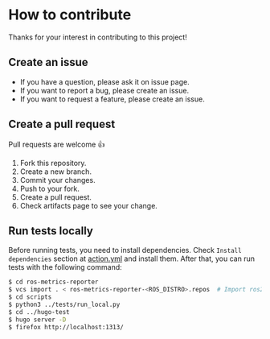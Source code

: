 # How to contribute

Thanks for your interest in contributing to this project!

## Create an issue

* If you have a question, please ask it on issue page.
* If you want to report a bug, please create an issue.
* If you want to request a feature, please create an issue.

## Create a pull request

Pull requests are welcome :+1:

 1. Fork this repository.
 2. Create a new branch.
 3. Commit your changes.
 4. Push to your fork.
 5. Create a pull request.
 6. Check artifacts page to see your change.

## Run tests locally

Before running tests, you need to install dependencies. Check `Install dependencies` section at [action.yml](action.yml) and install them.
After that, you can run tests with the following command:

```sh
$ cd ros-metrics-reporter
$ vcs import . < ros-metrics-reporter-<ROS_DISTRO>.repos  # Import ros2/demos into your workspace
$ cd scripts
$ python3 ../tests/run_local.py
$ cd ../hugo-test
$ hugo server -D
$ firefox http://localhost:1313/
```

